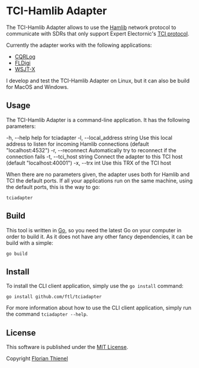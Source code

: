 # TCI-Hamlib Adapter

The TCI-Hamlib Adapter allows to use the [Hamlib](https://github.com/Hamlib/Hamlib) network protocol to communicate with SDRs that only support Expert Electornic's [TCI protocol](https://github.com/maksimus1210/TCI).

Currently the adapter works with the following applications:

* [CQRLog](https://www.cqrlog.com/)
* [FLDigi](http://www.w1hkj.com/)
* [WSJT-X](https://www.physics.princeton.edu/pulsar/k1jt/wsjtx.html)

I develop and test the TCI-Hamlib Adapter on Linux, but it can also be build for MacOS and Windows.

## Usage

The TCI-Hamlib Adapter is a command-line application. It has the following parameters:

  -h, --help                   help for tciadapter
  -l, --local_address string   Use this local address to listen for incoming Hamlib connections (default "localhost:4532")
  -r, --reconnect              Automatically try to reconnect if the connection fails
  -t, --tci_host string        Connect the adapter to this TCI host (default "localhost:40001")
  -x, --trx int                Use this TRX of the TCI host

When there are no parameters given, the adapter uses both for Hamlib and TCI the default ports. If all your applications run on the same machine, using the default ports, this is the way to go:

    tciadapter


## Build

This tool is written in [Go](https://golang.org), so you need the latest Go on your computer in order to build it. As it does not have any other fancy dependencies, it can be build with a simple:

```
go build
```

## Install

To install the CLI client application, simply use the `go install` command:

```
go install github.com/ftl/tciadapter
```

For more information about how to use the CLI client application, simply run the command `tciadapter --help`.

## License
This software is published under the [MIT License](https://www.tldrlegal.com/l/mit).

Copyright [Florian Thienel](http://thecodingflow.com/)
